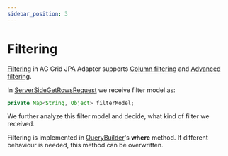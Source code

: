 ```yaml
---
sidebar_position: 3
---
```


# Filtering
[Filtering](https://ag-grid.com/angular-data-grid/server-side-model-filtering/) in AG Grid JPA Adapter supports 
[Column filtering](https://ag-grid.com/angular-data-grid/filtering/) and 
[Advanced filtering](https://ag-grid.com/angular-data-grid/filter-advanced/).

In [ServerSideGetRowsRequest](https://github.com/smolcan/ag-grid-jpa-adapter/blob/main/src/main/java/com/aggrid/jpa/adapter/request/ServerSideGetRowsRequest.java)
we receive filter model as:
```java title="Filter model in ServerSideGetRowsRequest"
private Map<String, Object> filterModel;
```
We further analyze this filter model and decide, what kind of filter we received.

Filtering is implemented in [QueryBuilder](https://github.com/smolcan/ag-grid-jpa-adapter/blob/main/src/main/java/com/aggrid/jpa/adapter/query/QueryBuilder.java)'s **where** method.
If different behaviour is needed, this method can be overwritten.